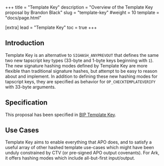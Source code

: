 +++
title = "Template Key"
description = "Overview of the Template Key proposal by Brandon Black"
slug = "template-key"
#weight = 10
template = "docs/page.html"

[extra]
lead = "Template Key"
toc = true
+++

## Introduction

Template Key is an alternative to `SIGHASH_ANYPREVOUT` that defines the same
two new tapscript key types (33-byte and 1-byte keys beginning with `1`). The
new signature hashing modes defined by Template Key are more flexible than
traditional signature hashes, but attempt to be easy to reason about and
implement. In addition to defining these new hashing modes for tapscript keys,
they are specified as behavior for `OP_CHECKTEMPLATEVERIFY` with 33-byte
arguments.

## Specification

This proposal has been specified in
[BIP Template Key](https://github.com/reardencode/bips/blob/bip-template-key/bip-template-key.mediawiki).


## Use Cases

Template Key aims to enable everything that APO does, and to satisfy a useful
array of other hashed template use-cases which might have been unduly
constrained by CTV (or pre-signed APO output covenants). For Ark, it offers
hashing modes which include all-but-first input/output.

